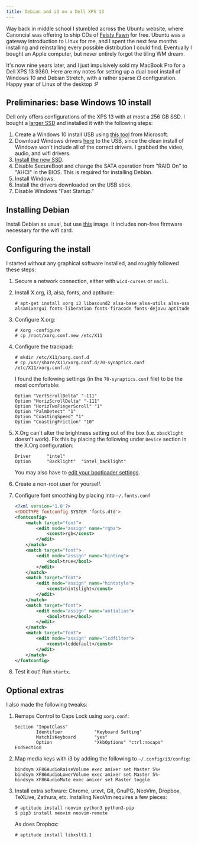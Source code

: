 ```yaml
---
title: Debian and i3 on a Dell XPS 13
---
```


Way back in middle school I stumbled across the Ubuntu website, where Canoncial was offering to ship CDs of [Feisty Fawn](https://en.wikipedia.org/wiki/Ubuntu_version_history#Ubuntu_7.04_.28Feisty_Fawn.29) for free. Ubuntu was a gateway introduction to Linux for me, and I spent the next few months installing and reinstalling every possible distribution I could find. Eventually I bought an Apple computer, but never entirely forgot the tiling WM dream.

It's now nine years later, and I just impulsively sold my MacBook Pro for a Dell XPS 13 9360. Here are my notes for setting up a dual boot install of Windows 10 and Debian Stretch, with a rather sparse i3 configuration. Happy year of Linux of the desktop :P

## Preliminaries: base Windows 10 install

Dell only offers configurations of the XPS 13 with at most a 256 GB SSD. I bought a [larger SSD][0] and installed it with the following steps:

1. Create a Windows 10 install USB using [this tool][1] from Microsoft.
2. Download Windows drivers [here][2] to the USB, since the clean install of Windows won't include all of the correct drivers. I grabbed the video, audio, and wifi drivers.
3. [Install the new SSD][3].
4. Disable SecureBoot and change the SATA operation from "RAID On" to "AHCI" in the BIOS. This is required for installing Debian.
5. Install Windows.
6. Install the drivers downloaded on the USB stick.
7. Disable Windows "Fast Startup."

[0]: https://www.amazon.com/Samsung-2-5-Inch-Internal-MZ-75E500B-AM/dp/B00OBRE5UE/
[1]: https://www.microsoft.com/en-us/software-download/windows10
[2]: http://www.dell.com/support/home/us/en/04/product-support/product/xps-13-9360-laptop/drivers
[3]: http://www.laptopmag.com/articles/upgrade-dell-xps-13-ssd

## Installing Debian

Install Debian as usual, but use [this][4] image. It includes non-free firmware necessary for the wifi card.

[4]: http://cdimage.debian.org/cdimage/unofficial/non-free/cd-including-firmware/

## Configuring the install

I started without any graphical software installed, and roughly followed these steps:

1. Secure a network connection, either with `wicd-curses` or `nmcli`.
1. Install X.org, i3, alsa, fonts, and aptitude:

   ```
   # apt-get install xorg i3 libasound2 alsa-base alsa-utils alsa-oss alsamixergui fonts-liberation fonts-firacode fonts-dejavu aptitude
   ```

1. Configure X.org:

   ```
   # Xorg -configure
   # cp /root/xorg.conf.new /etc/X11
   ```

1. Configure the trackpad:

   ```
   # mkdir /etc/X11/xorg.conf.d
   # cp /usr/share/X11/xorg.conf.d/70-synaptics.conf /etc/X11/xorg.conf.d/
   ```

   I found the following settings (in the `70-synaptics.conf` file) to be the most comfortable:

   ```
   Option "VertScrollDelta" "-111"
   Option "HorizScrollDelta" "-111"
   Option "HorizTwoFingerScroll" "1"
   Option "PalmDetect" "1"
   Option "CoastingSpeed" "1"
   Option "CoastingFriction" "10"
   ```

1. X.Org can't alter the brightness setting out of the box (i.e. `xbacklight` doesn't work). Fix this by placing the following under `Device` section in the X.Org configuration:

   ```
   Driver      "intel"
   Option      "Backlight"  "intel_backlight"
   ```

   You may also have to [edit your bootloader settings][5].

   [5]: https://en.wikipedia.org/wiki/Ubuntu_version_history#Ubuntu_7.04_.28Feisty_Fawn.29

1. Create a non-root user for yourself.

1. Configure font smoothing by placing into `~/.fonts.conf`

   ```xml
   <?xml version='1.0'?>
   <!DOCTYPE fontconfig SYSTEM 'fonts.dtd'>
   <fontconfig>
       <match target="font">
           <edit mode="assign" name="rgba">
               <const>rgb</const>
           </edit>
       </match>
       <match target="font">
           <edit mode="assign" name="hinting">
               <bool>true</bool>
           </edit>
       </match>
       <match target="font">
           <edit mode="assign" name="hintstyle">
               <const>hintslight</const>
           </edit>
       </match>
       <match target="font">
           <edit mode="assign" name="antialias">
               <bool>true</bool>
           </edit>
       </match>
       <match target="font">
           <edit mode="assign" name="lcdfilter">
               <const>lcddefault</const>
           </edit>
       </match>
   </fontconfig>
   ```

1. Test it out! Run `startx`.

## Optional extras

I also made the following tweaks:

1. Remaps Control to Caps Lock using `xorg.conf`:

   ```
   Section "InputClass"
           Identifier            "Keyboard Setting"
           MatchIsKeyboard       "yes"
           Option                "XkbOptions" "ctrl:nocaps"
   EndSection
   ```

1. Map media keys with i3 by adding the following to `~/.config/i3/config`:

   ```
   bindsym XF86AudioRaiseVolume exec amixer set Master 5%+
   bindsym XF86AudioLowerVolume exec amixer set Master 5%-
   bindsym XF86AudioMute exec amixer set Master toggle
   ```

1. Install extra software: Chrome, urxvt, Git, GnuPG, NeoVim, Dropbox, TeXLive, Zathura, etc. Installing NeoVim requires a few pieces:

   ```
   # aptitude install neovim python3 python3-pip
   $ pip3 install neovim neovim-remote
   ```

   As does Dropbox:

   ```
   # aptitude install libxslt1.1
   ```
